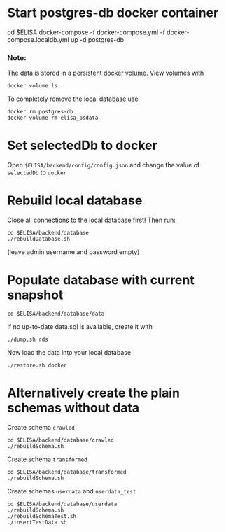 
# Start postgres-db docker container

cd $ELISA
docker-compose -f docker-compose.yml -f docker-compose.localdb.yml up -d postgres-db

### Note: 
The data is stored in a persistent docker volume. View volumes with
```
docker volume ls
```
To completely remove the local database use
```
docker rm postgres-db
docker volume rm elisa_psdata
```

# Set selectedDb to docker

Open `$ELISA/backend/config/config.json` and change the value of `selectedDb` to `docker`


# Rebuild local database

Close all connections to the local database first! Then run:
```
cd $ELISA/backend/database
./rebuildDatabase.sh
```
(leave admin username and password empty)

# Populate database with current snapshot
```
cd $ELISA/backend/database/data
```
If no up-to-date data.sql is available, create it with
```
./dump.sh rds
```
Now load the data into your local database
```
./restore.sh docker
```

# Alternatively create the plain schemas without data

Create schema `crawled`
```
cd $ELISA/backend/database/crawled
./rebuildSchema.sh
```

Create schema `transformed`
```
cd $ELISA/backend/database/transformed
./rebuildSchema.sh
```

Create schemas `userdata` and `userdata_test`
```
cd $ELISA/backend/database/userdata
./rebuildSchema.sh
./rebuildSchemaTest.sh
./insertTestData.sh
```

